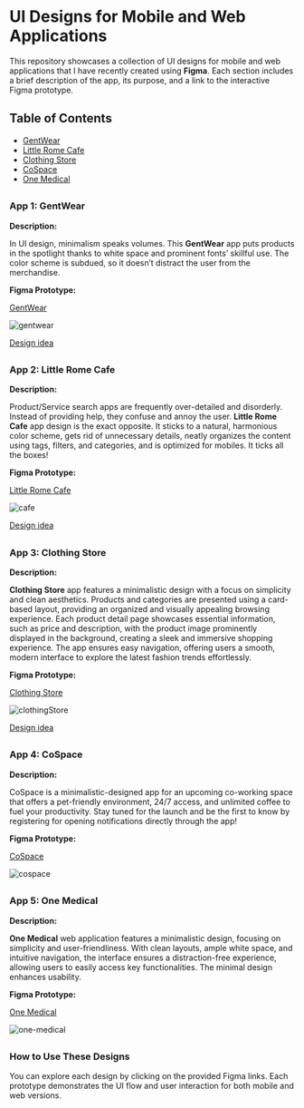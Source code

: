 # UI Designs for Mobile and Web Applications

This repository showcases a collection of UI designs for mobile and web applications that I have recently created using **Figma**. Each section includes a brief description of the app, its purpose, and a link to the interactive Figma prototype.

## Table of Contents
* [GentWear](#app-1-gentwear)
* [Little Rome Cafe](#app-2-little-rome-cafe)
* [Clothing Store](#app-3-clothing-store)
* [CoSpace](#app-4-cospace)
* [One Medical](#app-5-one-medical)

##

### App 1: GentWear
**Description:** 

In UI design, minimalism speaks volumes. This **GentWear** app puts products in the spotlight thanks to white space and prominent fonts’ skillful use. The color scheme is subdued, so it doesn’t distract the user from the merchandise.

**Figma Prototype:**

[GentWear](https://www.figma.com/proto/LubfCWhLrhJFaY50RVRSFx/GentWear?node-id=1-2&node-type=frame&t=9pUZU9HLg5cshI4l-0&scaling=scale-down&content-scaling=fixed&page-id=0%3A1&starting-point-node-id=1%3A2)

![gentwear](https://github.com/user-attachments/assets/c1f961d2-78e5-45f9-890a-726b34906053)

[Design idea](https://www.ideamotive.co/blog/dazzling-examples-of-mobile-app-ui-design)

##

### App 2: Little Rome Cafe
**Description:**

Product/Service search apps are frequently over-detailed and disorderly. Instead of providing help, they confuse and annoy the user. **Little Rome Cafe** app design is the exact opposite. It sticks to a natural, harmonious color scheme, gets rid of unnecessary details, neatly organizes the content using tags, filters, and categories, and is optimized for mobiles. It ticks all the boxes!

**Figma Prototype:**

[Little Rome Cafe](https://www.figma.com/proto/q1H23tGjl3ndQdPimJALPI/Little-Rome-Cafe?node-id=1-2&node-type=frame&t=3YCXZKo8ALyXwcwl-0&scaling=scale-down&content-scaling=fixed&page-id=0%3A1&starting-point-node-id=1%3A2)

![cafe](https://github.com/user-attachments/assets/2a30f381-568d-4f2f-8cdc-1a6200ffe5f6)

[Design idea](https://www.ideamotive.co/blog/dazzling-examples-of-mobile-app-ui-design)

##

### App 3: Clothing Store
**Description:**

**Clothing Store** app features a minimalistic design with a focus on simplicity and clean aesthetics. Products and categories are presented using a card-based layout, providing an organized and visually appealing browsing experience. Each product detail page showcases essential information, such as price and description, with the product image prominently displayed in the background, creating a sleek and immersive shopping experience. The app ensures easy navigation, offering users a smooth, modern interface to explore the latest fashion trends effortlessly.

**Figma Prototype:**

[Clothing Store](https://www.figma.com/proto/Qjhok316dvUflUIl1kzlLV/Clothing-store?node-id=3-2&node-type=frame&t=YqUT34c5o5pXMU7i-0&scaling=scale-down&content-scaling=fixed&page-id=0%3A1&starting-point-node-id=3%3A2)

![clothingStore](https://github.com/user-attachments/assets/ce789e57-ffb9-4626-bd39-ae7cc686ef4c)

[Design idea](https://www.behance.net/gallery/164789817/Fashion-Mobile-Store-App-Ecommerce-Clothing-Clothes?tracking_source=search_projects|clothes+app+ui+design&l=3)

##

### App 4: CoSpace
**Description:**

CoSpace is a minimalistic-designed app for an upcoming co-working space that offers a pet-friendly environment, 24/7 access, and unlimited coffee to fuel your productivity. Stay tuned for the launch and be the first to know by registering for opening notifications directly through the app!

**Figma Prototype:**

[CoSpace](https://www.figma.com/proto/Ve7fKmP9JhAOoK5HIOGjQ1/CoSpace?t=YqUT34c5o5pXMU7i-0&scaling=scale-down&content-scaling=fixed&page-id=0%3A1&node-id=1-2&starting-point-node-id=1%3A2)

![cospace](https://github.com/user-attachments/assets/c3f0fff7-92b6-4ecc-8e65-9a6cc2d16225)

##

### App 5: One Medical
**Description:**

**One Medical** web application features a minimalistic design, focusing on simplicity and user-friendliness. With clean layouts, ample white space, and intuitive navigation, the interface ensures a distraction-free experience, allowing users to easily access key functionalities. The minimal design enhances usability.

**Figma Prototype:**

[One Medical](https://www.figma.com/proto/XR9ioIn6kK5yRFZsAkQCIK/One-Medical?node-id=1-2&node-type=frame&t=bmxO3bsrbxPtxsFL-0&scaling=min-zoom&content-scaling=fixed&page-id=0%3A1)

![one-medical](https://github.com/user-attachments/assets/895fa5ae-2a03-4496-9fb8-75d3efdebbd4)

##

### How to Use These Designs
You can explore each design by clicking on the provided Figma links. Each prototype demonstrates the UI flow and user interaction for both mobile and web versions.
